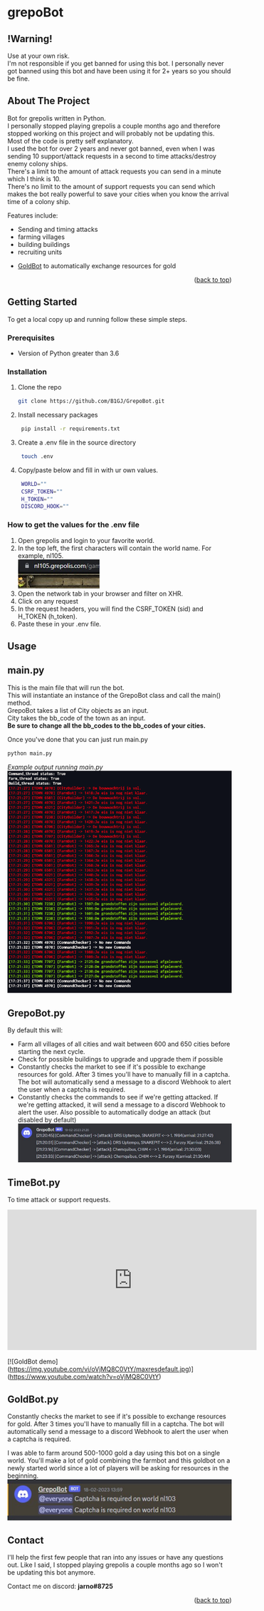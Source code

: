 # grepoBot

<div id="readme-top"> </div>

<!-- Warning for the user if they get banned I'm not responsible -->
## **!Warning!**
Use at your own risk.  
I'm not responsible if you get banned for using this bot. I personally never got banned using this bot and have been using it for 2+ years so you should be fine.

## About The Project

Bot for grepolis written in Python.  
I personally stopped playing grepolis a couple months ago and therefore stopped working on this project and will probably not be updating this.  
Most of the code is pretty self explanatory.  
I used the bot for over 2 years and never got banned, even when I was sending 10 support/attack requests in a second to time attacks/destroy enemy colony ships.  
There's a limit to the amount of attack requests you can send in a minute which I think is 10.  
There's no limit to the amount of support requests you can send which makes the bot really powerful to save your cities when you know the arrival time of a colony ship.

Features include:

- Sending and timing attacks
- farming villages
- building buildings
- recruiting units
- <p><a href="#goldbot">GoldBot</a> to automatically exchange resources for gold</p>


<p align="right">(<a href="#readme-top">back to top</a>)</p>

<!-- GETTING STARTED -->

## Getting Started

To get a local copy up and running follow these simple steps.

### Prerequisites

- Version of Python greater than 3.6

### Installation

1. Clone the repo
   ```sh
   git clone https://github.com/B1GJ/GrepoBot.git
   ```
2. Install necessary packages
   ```sh
    pip install -r requirements.txt
   ```
3. Create a .env file in the source directory
   ```sh
    touch .env
   ```
3. Copy/paste below and fill in with ur own values.
   ```sh
    WORLD=""
    CSRF_TOKEN=""
    H_TOKEN=""
    DISCORD_HOOK=""
   ```

### How to get the values for the .env file

1. Open grepolis and login to your favorite world.
2. In the top left, the first characters will contain the world name. For example, nl105.  
![Image of world name](./images/world_config.jpg)
3. Open the network tab in your browser and filter on XHR.
4. Click on any request
5. In the request headers, you will find the CSRF_TOKEN (sid) and H_TOKEN (h_token).
6. Paste these in your .env file.

<!-- USAGE EXAMPLES -->

## Usage



## **main.py**
This is the main file that will run the bot.  
This will instantiate an instance of the GrepoBot class and call the main() method.  
GrepoBot takes a list of City objects as an input.  
City takes the bb_code of the town as an input.  
**Be sure to change all the bb_codes to the bb_codes of your cities.** 

Once you've done that you can just run main.py
```sh
python main.py
```

*Example output running main.py*
![main](./images/main_example.png)


## **GrepoBot.py**
By default this will:
- Farm all villages of all cities and wait between 600 and 650 cities before starting the next cycle.
- Check for possible buildings to upgrade and upgrade them if possible
- Constantly checks the market to see if it's possible to exchange resources for gold. After 3 times you'll have to manually fill in a captcha. The bot will automatically send a message to a discord Webhook to alert the user when a captcha is required.
- Constantly checks the commands to see if we're getting attacked. If we're getting attacked, it will send a message to a discord Webhook to alert the user. Also possible to automatically dodge an attack (but disabled by default)
![CommandChecker Alert Example](./images/example_command_checker.jpg)


## **TimeBot.py**
To time attack or support requests. 
<!-- Link to demo youtube video in markdown-->
<iframe width="560" height="315" src="https://www.youtube.com/embed/oVjMQ8C0VtY" title="GrepoBot timebot demo" frameborder="0" allow="accelerometer; autoplay; clipboard-write; encrypted-media; gyroscope; picture-in-picture; web-share" allowfullscreen></iframe>

[![GoldBot demo]
(https://img.youtube.com/vi/oVjMQ8C0VtY/maxresdefault.jpg)]
(https://www.youtube.com/watch?v=oVjMQ8C0VtY)

<div id="goldbot"> </div>

## **GoldBot.py**
Constantly checks the market to see if it's possible to exchange resources for gold. After 3 times you'll have to manually fill in a captcha. The bot will automatically send a message to a discord Webhook to alert the user when a captcha is required.

I was able to farm around 500-1000 gold a day using this bot on a single world. You'll make a lot of gold combining the farmbot and this goldbot on a newly started world since a lot of players will be asking for resources in the beginning.
![GoldBot Alert](./images/example_goldbot.jpg)


## Contact
I'll help the first few people that ran into any issues or have any questions out. Like I said, I stopped playing grepolis a couple months ago so I won't be updating this bot anymore.

Contact me on discord: **jarno#8725**



<p align="right">(<a href="#readme-top">back to top</a>)</p>

